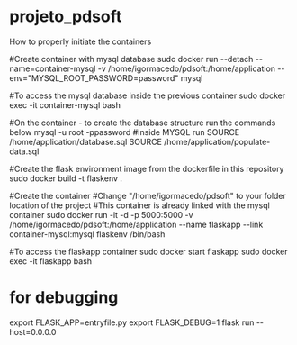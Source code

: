 # projeto_pdsoft
How to properly initiate the containers

#Create container with mysql database
sudo docker run --detach --name=container-mysql -v /home/igormacedo/pdsoft:/home/application --env="MYSQL_ROOT_PASSWORD=password" mysql

#To access the mysql database inside the previous container
sudo docker exec -it container-mysql bash

#On the container - to create the database structure run the commands below
mysql -u root -ppassword
#Inside MYSQL run
SOURCE /home/application/database.sql
SOURCE /home/application/populate-data.sql

#Create the flask environment image from the dockerfile in this repository
sudo docker build -t flaskenv .

#Create the container
#Change "/home/igormacedo/pdsoft" to your folder location of the project
#This container is already linked with the mysql container
sudo docker run -it -d -p 5000:5000 -v /home/igormacedo/pdsoft:/home/application --name flaskapp --link container-mysql:mysql flaskenv /bin/bash

#To access the flaskapp container
sudo docker start flaskapp
sudo docker exec -it flaskapp bash

# for debugging
export FLASK_APP=entryfile.py
export FLASK_DEBUG=1
flask run --host=0.0.0.0
